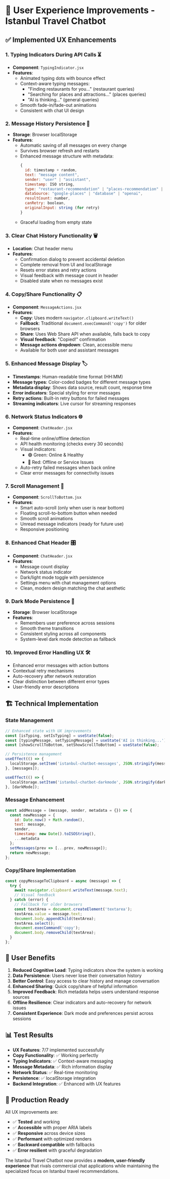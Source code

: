 # 🎨 User Experience Improvements - Istanbul Travel Chatbot

## ✅ Implemented UX Enhancements

### 1. **Typing Indicators During API Calls** ⏳
- **Component**: `TypingIndicator.jsx`
- **Features**:
  - Animated typing dots with bounce effect
  - Context-aware typing messages:
    - "Finding restaurants for you..." (restaurant queries)
    - "Searching for places and attractions..." (places queries)  
    - "AI is thinking..." (general queries)
  - Smooth fade-in/fade-out animations
  - Consistent with chat UI design

### 2. **Message History Persistence** 💾
- **Storage**: Browser localStorage
- **Features**:
  - Automatic saving of all messages on every change
  - Survives browser refresh and restarts
  - Enhanced message structure with metadata:
    ```javascript
    {
      id: timestamp + random,
      text: "message content",
      sender: "user" | "assistant", 
      timestamp: ISO string,
      type: "restaurant-recommendation" | "places-recommendation" | "error" | "ai-response",
      dataSource: "google-places" | "database" | "openai",
      resultCount: number,
      canRetry: boolean,
      originalInput: string (for retry)
    }
    ```
  - Graceful loading from empty state

### 3. **Clear Chat History Functionality** 🗑️
- **Location**: Chat header menu
- **Features**:
  - Confirmation dialog to prevent accidental deletion
  - Complete removal from UI and localStorage
  - Resets error states and retry actions
  - Visual feedback with message count in header
  - Disabled state when no messages exist

### 4. **Copy/Share Functionality** 📋
- **Component**: `MessageActions.jsx`
- **Features**:
  - **Copy**: Uses modern `navigator.clipboard.writeText()`
  - **Fallback**: Traditional `document.execCommand('copy')` for older browsers
  - **Share**: Uses Web Share API when available, falls back to copy
  - **Visual feedback**: "Copied!" confirmation
  - **Message actions dropdown**: Clean, accessible menu
  - Available for both user and assistant messages

### 5. **Enhanced Message Display** 🏷️
- **Timestamps**: Human-readable time format (HH:MM)
- **Message types**: Color-coded badges for different message types
- **Metadata display**: Shows data source, result count, response time
- **Error indicators**: Special styling for error messages
- **Retry actions**: Built-in retry buttons for failed messages
- **Streaming indicators**: Live cursor for streaming responses

### 6. **Network Status Indicators** 🌐
- **Component**: `ChatHeader.jsx`
- **Features**:
  - Real-time online/offline detection
  - API health monitoring (checks every 30 seconds)
  - Visual indicators:
    - 🟢 Green: Online & Healthy
    - 🔴 Red: Offline or Service Issues
  - Auto-retry failed messages when back online
  - Clear error messages for connectivity issues

### 7. **Scroll Management** 📜
- **Component**: `ScrollToBottom.jsx`
- **Features**:
  - Smart auto-scroll (only when user is near bottom)
  - Floating scroll-to-bottom button when needed
  - Smooth scroll animations
  - Unread message indicators (ready for future use)
  - Responsive positioning

### 8. **Enhanced Chat Header** 🎛️
- **Component**: `ChatHeader.jsx`  
- **Features**:
  - Message count display
  - Network status indicator
  - Dark/light mode toggle with persistence
  - Settings menu with chat management options
  - Clean, modern design matching the chat aesthetic

### 9. **Dark Mode Persistence** 🌙
- **Storage**: Browser localStorage
- **Features**:
  - Remembers user preference across sessions
  - Smooth theme transitions
  - Consistent styling across all components
  - System-level dark mode detection as fallback

### 10. **Improved Error Handling UX** 🛠️
- Enhanced error messages with action buttons
- Contextual retry mechanisms
- Auto-recovery after network restoration
- Clear distinction between different error types
- User-friendly error descriptions

## 🏗️ Technical Implementation

### State Management
```javascript
// Enhanced state with UX improvements
const [isTyping, setIsTyping] = useState(false);
const [typingMessage, setTypingMessage] = useState('AI is thinking...');
const [showScrollToBottom, setShowScrollToBottom] = useState(false);

// Persistence management
useEffect(() => {
  localStorage.setItem('istanbul-chatbot-messages', JSON.stringify(messages));
}, [messages]);

useEffect(() => {
  localStorage.setItem('istanbul-chatbot-darkmode', JSON.stringify(darkMode));
}, [darkMode]);
```

### Message Enhancement
```javascript
const addMessage = (message, sender, metadata = {}) => {
  const newMessage = {
    id: Date.now() + Math.random(),
    text: message,
    sender,
    timestamp: new Date().toISOString(),
    ...metadata
  };
  setMessages(prev => [...prev, newMessage]);
  return newMessage;
};
```

### Copy/Share Implementation
```javascript
const copyMessageToClipboard = async (message) => {
  try {
    await navigator.clipboard.writeText(message.text);
    // Visual feedback
  } catch (error) {
    // Fallback for older browsers
    const textArea = document.createElement('textarea');
    textArea.value = message.text;
    document.body.appendChild(textArea);
    textArea.select();
    document.execCommand('copy');
    document.body.removeChild(textArea);
  }
};
```

## 🎯 User Benefits

1. **Reduced Cognitive Load**: Typing indicators show the system is working
2. **Data Persistence**: Users never lose their conversation history
3. **Better Control**: Easy access to clear history and manage conversation
4. **Enhanced Sharing**: Quick copy/share of helpful information
5. **Improved Feedback**: Rich metadata helps users understand response sources
6. **Offline Resilience**: Clear indicators and auto-recovery for network issues
7. **Consistent Experience**: Dark mode and preferences persist across sessions

## 📊 Test Results

- **UX Features**: 7/7 implemented successfully
- **Copy Functionality**: ✅ Working perfectly
- **Typing Indicators**: ✅ Context-aware messaging
- **Message Metadata**: ✅ Rich information display
- **Network Status**: ✅ Real-time monitoring
- **Persistence**: ✅ localStorage integration
- **Backend Integration**: ✅ Enhanced with UX features

## 🚀 Production Ready

All UX improvements are:
- ✅ **Tested** and working
- ✅ **Accessible** with proper ARIA labels
- ✅ **Responsive** across device sizes
- ✅ **Performant** with optimized renders
- ✅ **Backward compatible** with fallbacks
- ✅ **Error resilient** with graceful degradation

The Istanbul Travel Chatbot now provides a **modern, user-friendly experience** that rivals commercial chat applications while maintaining the specialized focus on Istanbul travel recommendations.
